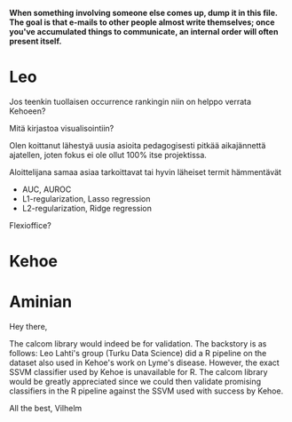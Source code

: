 **When something involving someone else comes up, dump  it in this file. The goal is that e-mails to other people almost write themselves; once you've accumulated things to communicate, an internal order will often present itself.**

# Leo
Jos teenkin tuollaisen occurrence rankingin niin on helppo verrata Kehoeen?

Mitä kirjastoa visualisointiin?

Olen koittanut lähestyä uusia asioita pedagogisesti pitkää aikajännettä ajatellen, joten fokus ei ole ollut 100% itse projektissa.

Aloittelijana samaa asiaa tarkoittavat tai hyvin läheiset termit hämmentävät
- AUC, AUROC
- L1-regularization, Lasso regression
- L2-regularization, Ridge regression

Flexioffice?

# Kehoe


# Aminian
Hey there,


The calcom library would indeed be for validation. The backstory is as follows: Leo Lahti's group (Turku Data Science) did a R pipeline on the dataset also used in Kehoe's work on Lyme's disease. However, the exact SSVM classifier used by Kehoe is unavailable for R. The calcom library would be greatly appreciated since we could then validate promising classifiers in the R pipeline against the SSVM used with success by Kehoe.

All the best,
Vilhelm
